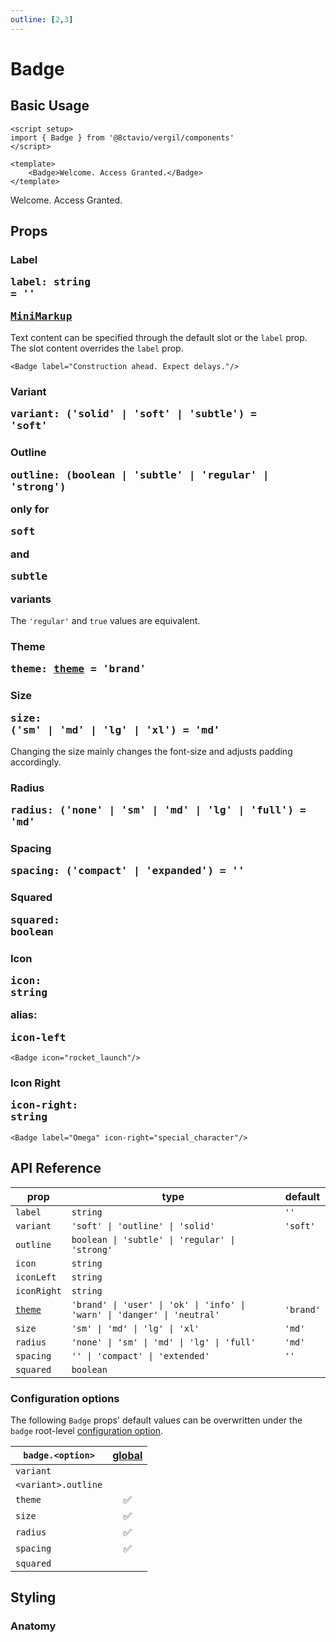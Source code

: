```yaml
---
outline: [2,3]
---
```


# Badge

<script setup>
import { Badge as VergilBadge } from '@8ctavio/vergil/components'
</script>

## Basic Usage

```vue
<script setup>
import { Badge } from '@8ctavio/vergil/components'
</script>

<template>
    <Badge>Welcome. Access Granted.</Badge>
</template>
```
<Demo>
    <VergilBadge>Welcome. Access Granted.</VergilBadge>
</Demo>

## Props

### Label <Badge><pre>label: string = ''</pre></Badge> <Badge><pre>[MiniMarkup](/mini-markup)</pre></Badge>

Text content can be specified through the default slot or the `label` prop. The slot content overrides the `label` prop.

```vue
<Badge label="Construction ahead. Expect delays."/>
```

### Variant <Badge><pre>variant: ('solid' | 'soft' | 'subtle') = 'soft'</pre></Badge>

<Demo>
    <VergilBadge variant="solid" label="Solid"/>
    <VergilBadge variant="soft" label="Soft"/>
    <VergilBadge variant="subtle" label="Subtle"/>
</Demo>

### Outline <Badge><pre>outline: (boolean | 'subtle' | 'regular' | 'strong')</pre></Badge> <Badge type="warning">only for <pre>soft</pre> and <pre>subtle</pre> variants</Badge>

The `'regular'` and `true` values are equivalent.

<Demo>
    <div class="col center">
        <div class="row center">
            <VergilBadge variant="soft" outline="subtle" label="Subtle"/>
            <VergilBadge variant="soft" outline="regular" label="Regular"/>    
            <VergilBadge variant="soft" outline="strong" label="Strong"/>    
        </div>
        <div class="row center">
            <VergilBadge variant="subtle" outline="subtle" label="Subtle"/>
            <VergilBadge variant="subtle" outline="regular" label="Regular"/>    
            <VergilBadge variant="subtle" outline="strong" label="Strong"/>    
        </div>
    </div>
</Demo>

### Theme <Badge><pre>theme: [theme](/theme#the-theme-prop) = 'brand'</pre></Badge>

<Demo>
    <div class="col">
        <div class="row center">
            <VergilBadge variant="solid" theme="brand" label="Brand"/>
            <VergilBadge variant="solid" theme="user" label="User"/>
            <VergilBadge variant="solid" theme="ok" label="Ok"/>
            <VergilBadge variant="solid" theme="info" label="Info"/>
            <VergilBadge variant="solid" theme="warn" label="Warn"/>
            <VergilBadge variant="solid" theme="danger" label="Danger"/>
            <VergilBadge variant="solid" theme="neutral" label="Neutral"/>
        </div>
        <div class="row center">
            <VergilBadge variant="soft" theme="brand" label="Brand"/>
            <VergilBadge variant="soft" theme="user" label="User"/>
            <VergilBadge variant="soft" theme="ok" label="Ok"/>
            <VergilBadge variant="soft" theme="info" label="Info"/>
            <VergilBadge variant="soft" theme="warn" label="Warn"/>
            <VergilBadge variant="soft" theme="danger" label="Danger"/>
            <VergilBadge variant="soft" theme="neutral" label="Neutral"/>
        </div>
        <div class="row center">
            <VergilBadge variant="subtle" theme="brand" label="Brand"/>
            <VergilBadge variant="subtle" theme="user" label="User"/>
            <VergilBadge variant="subtle" theme="ok" label="Ok"/>
            <VergilBadge variant="subtle" theme="info" label="Info"/>
            <VergilBadge variant="subtle" theme="warn" label="Warn"/>
            <VergilBadge variant="subtle" theme="danger" label="Danger"/>
            <VergilBadge variant="subtle" theme="neutral" label="Neutral"/>
        </div>
    </div>
</Demo>

### Size <Badge type="tip"><pre>size: ('sm' | 'md' | 'lg' | 'xl') = 'md'</pre></Badge>

Changing the size mainly changes the font-size and adjusts padding accordingly.

<Demo>
    <VergilBadge size="sm" label="Small"/>
    <VergilBadge size="md" label="Medium"/>
    <VergilBadge size="lg" label="Large"/>
    <VergilBadge size="xl" label="Extra Large"/>
</Demo>

### Radius <Badge type="tip"><pre>radius: ('none' | 'sm' | 'md' | 'lg' | 'full') = 'md'</pre></Badge>

<Demo>
    <div class="col center">
        <div class="row center">
            <VergilBadge label="Radius" size="sm" radius="none"/>
            <VergilBadge label="Radius" size="md" radius="none"/>
            <VergilBadge label="Radius" size="lg" radius="none"/>
            <VergilBadge label="Radius" size="xl" radius="none"/>
        </div>
        <div class="row center">
            <VergilBadge label="Radius" size="sm" radius="sm"/>
            <VergilBadge label="Radius" size="md" radius="sm"/>
            <VergilBadge label="Radius" size="lg" radius="sm"/>
            <VergilBadge label="Radius" size="xl" radius="sm"/>
        </div>
        <div class="row center">
            <VergilBadge label="Radius" size="sm" radius="md"/>
            <VergilBadge label="Radius" size="md" radius="md"/>
            <VergilBadge label="Radius" size="lg" radius="md"/>
            <VergilBadge label="Radius" size="xl" radius="md"/>
        </div>
        <div class="row center">
            <VergilBadge label="Radius" size="sm" radius="lg"/>
            <VergilBadge label="Radius" size="md" radius="lg"/>
            <VergilBadge label="Radius" size="lg" radius="lg"/>
            <VergilBadge label="Radius" size="xl" radius="lg"/>
        </div>
        <div class="row center">
            <VergilBadge label="Radius" size="sm" radius="full"/>
            <VergilBadge label="Radius" size="md" radius="full"/>
            <VergilBadge label="Radius" size="lg" radius="full"/>
            <VergilBadge label="Radius" size="xl" radius="full"/>
        </div>
    </div>
</Demo>

### Spacing <Badge><pre>spacing: ('compact' | 'expanded') = ''</pre></Badge>

<Demo>
    <div class="col center">
        <div class="row center">
            <VergilBadge size="sm" spacing="compact" label="Compact"/>
            <VergilBadge size="sm" label="Default"/>
            <VergilBadge size="sm" spacing="expanded" label="Expanded"/>
        </div>
        <div class="row center">
            <VergilBadge size="md" spacing="compact" label="Compact"/>
            <VergilBadge size="md" label="Default"/>
            <VergilBadge size="md" spacing="expanded" label="Expanded"/>
        </div>
        <div class="row center">
            <VergilBadge size="lg" spacing="compact" label="Compact"/>
            <VergilBadge size="lg" label="Default"/>
            <VergilBadge size="lg" spacing="expanded" label="Expanded"/>
        </div>
        <div class="row center">
            <VergilBadge size="xl" spacing="compact" label="Compact"/>
            <VergilBadge size="xl" label="Default"/>
            <VergilBadge size="xl" spacing="expanded" label="Expanded"/>
        </div>
    </div>
</Demo>

### Squared <Badge><pre>squared: boolean</pre></Badge>

<Demo>
    <VergilBadge size="sm" squared label="Small"/>
    <VergilBadge size="md" squared label="Medium"/>
    <VergilBadge size="lg" squared label="Large"/>
    <VergilBadge size="xl" squared label="Extra Large"/>
</Demo>

### Icon <Badge><pre>icon: string</pre></Badge> <Badge type="info">alias: <pre>icon-left</pre></Badge>

```vue
<Badge icon="rocket_launch"/>
```

<Demo>
    <div class="row center">
        <VergilBadge icon="rocket_launch" theme="brand" variant="solid"/>
        <VergilBadge icon="rocket_launch" theme="brand" variant="soft"/>
        <VergilBadge icon="rocket_launch" theme="brand" variant="subtle"/>
    </div>
    <div class="row center">
        <VergilBadge icon="rocket_launch" theme="user" variant="solid"/>
        <VergilBadge icon="rocket_launch" theme="user" variant="soft"/>
        <VergilBadge icon="rocket_launch" theme="user" variant="subtle"/>
    </div>
    <div class="row center">
        <VergilBadge icon="rocket_launch" theme="ok" variant="solid"/>
        <VergilBadge icon="rocket_launch" theme="ok" variant="soft"/>
        <VergilBadge icon="rocket_launch" theme="ok" variant="subtle"/>
    </div>
    <div class="row center">
        <VergilBadge icon="rocket_launch" theme="info" variant="solid"/>
        <VergilBadge icon="rocket_launch" theme="info" variant="soft"/>
        <VergilBadge icon="rocket_launch" theme="info" variant="subtle"/>
    </div>
    <div class="row center">
        <VergilBadge icon="rocket_launch" theme="warn" variant="solid"/>
        <VergilBadge icon="rocket_launch" theme="warn" variant="soft"/>
        <VergilBadge icon="rocket_launch" theme="warn" variant="subtle"/>
    </div>
    <div class="row center">
        <VergilBadge icon="rocket_launch" theme="danger" variant="solid"/>
        <VergilBadge icon="rocket_launch" theme="danger" variant="soft"/>
        <VergilBadge icon="rocket_launch" theme="danger" variant="subtle"/>
    </div>
    <div class="row center">
        <VergilBadge icon="rocket_launch" theme="neutral" variant="solid"/>
        <VergilBadge icon="rocket_launch" theme="neutral" variant="soft"/>
        <VergilBadge icon="rocket_launch" theme="neutral" variant="subtle"/>
    </div>
</Demo>

### Icon Right <Badge><pre>icon-right: string</pre></Badge>

```vue
<Badge label="Omega" icon-right="special_character"/>
```

<Demo>
    <VergilBadge label="Omega" icon-right="special_character" variant="solid"/>
    <VergilBadge label="Omega" icon-right="special_character" variant="soft"/>
    <VergilBadge label="Omega" icon-right="special_character" variant="subtle"/>
</Demo>

<Demo>
    <div class="col center">
        <div class="row center">
            <VergilBadge label="Omega" icon-right="special_character" size="sm" spacing="compact"/>
            <VergilBadge label="Omega" icon-right="special_character" size="sm"/>
            <VergilBadge label="Omega" icon-right="special_character" size="sm" spacing="expanded"/>
        </div>
        <div class="row center">
            <VergilBadge label="Omega" icon-right="special_character" size="md" spacing="compact"/>
            <VergilBadge label="Omega" icon-right="special_character" size="md"/>
            <VergilBadge label="Omega" icon-right="special_character" size="md" spacing="expanded"/>
        </div>
        <div class="row center">
            <VergilBadge label="Omega" icon-right="special_character" size="lg" spacing="compact"/>
            <VergilBadge label="Omega" icon-right="special_character" size="lg"/>
            <VergilBadge label="Omega" icon-right="special_character" size="lg" spacing="expanded"/>
        </div>
        <div class="row center">
            <VergilBadge label="Omega" icon-right="special_character" size="xl" spacing="compact"/>
            <VergilBadge label="Omega" icon-right="special_character" size="xl"/>
            <VergilBadge label="Omega" icon-right="special_character" size="xl" spacing="expanded"/>
        </div>
    </div>
</Demo>

## API Reference

| prop | type | default |
| ---- | ---- | ------- |
| `label` | `string` | `''` |
| `variant` | `'soft' \| 'outline' \| 'solid'` | `'soft'` |
| `outline` | `boolean \| 'subtle' \| 'regular' \| 'strong'` | |
| `icon` | `string` | |
| `iconLeft` | `string` | |
| `iconRight` | `string` | |
| [`theme`](/theme#the-theme-prop) | `'brand' \| 'user' \| 'ok' \| 'info' \| 'warn' \| 'danger' \| 'neutral'` | `'brand'` |
| `size` | `'sm' \| 'md' \| 'lg' \| 'xl'` | `'md'` |
| `radius` | `'none' \| 'sm' \| 'md' \| 'lg' \| 'full'` | `'md'` |
| `spacing` | `'' \| 'compact' \| 'extended'` | `''` |
| `squared` | `boolean` | |

### Configuration options

The following `Badge` props' default values can be overwritten under the `badge` root-level [configuration option](/configuration).

| `badge.<option>` | [global](/configuration#global-configuration) |
| -------------- | :---: |
| `variant` | |
| `<variant>.outline` | |
| `theme` | ✅ |
| `size` | ✅ |
| `radius` | ✅ |
| `spacing` | ✅ |
| `squared` | |

## Styling

### Anatomy

<Demo>
    <Anatomy tag="p" classes="badge">
        <Anatomy tag="Icon" classes="icon"/>
        <Anatomy tag="slot #default"/>
        <Anatomy tag="Icon" classes="icon"/>
    </Anatomy>
</Demo>